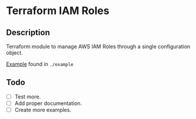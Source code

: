 Terraform IAM Roles
===================

Description
-----------
Terraform module to manage AWS IAM Roles through a single configuration object.

[Example](./example/README.md) found in `./example`


Todo
----
* [ ] Test more.
* [ ] Add proper documentation.
* [ ] Create more examples.

